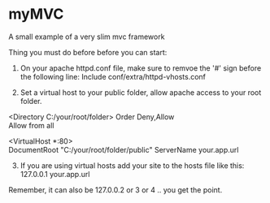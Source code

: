 # myMVC

A small example of a very slim mvc framework

Thing you must do before before you can start:

1. On your apache httpd.conf file, make sure to remvoe the '#' sign before the following line:
Include conf/extra/httpd-vhosts.conf

2. Set a virtual host to your public folder, allow apache access to your root folder.

<Directory C:/your/root/folder>
Order Deny,Allow   
Allow from all 
</Directory>


<VirtualHost *:80>   
DocumentRoot "C:/your/root/folder/public" 
ServerName your.app.url
</VirtualHost>

3. If you are using virtual hosts add your site to the hosts file like this:
127.0.0.1		your.app.url

Remember, it can also be 127.0.0.2 or 3 or 4 .. you get the point.